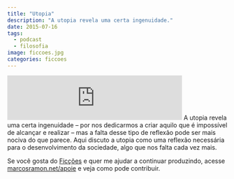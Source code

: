 ```yaml
---
title: "Utopia"
description: "A utopia revela uma certa ingenuidade."
date: 2015-07-16
tags: 
  - podcast
  - filosofia
image: ficcoes.jpg
categories: ficcoes
---
```


<iframe src="https://anchor.fm/podcastficcoes/embed/episodes/Utopia-e46q0f" height="102px" width="400px" frameborder="0" scrolling="no"></iframe>
A utopia revela uma certa ingenuidade – por nos dedicarmos a criar aquilo que é impossível de alcançar e realizar – mas a falta desse tipo de reflexão pode ser mais nociva do que parece. Aqui discuto a utopia como uma reflexão necessária para o desenvolvimento da sociedade, algo que nos falta cada vez mais. 

Se você gosta do [Ficções](https://marcosramon.net/ficcoes/) e quer me ajudar a continuar produzindo, acesse [marcosramon.net/apoie](https://marcosramon.net/apoie/) e veja como pode contribuir. 
